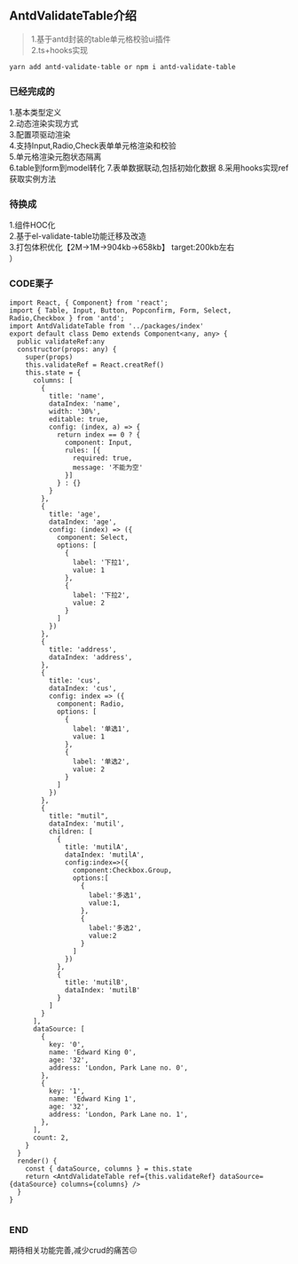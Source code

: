 ## AntdValidateTable介绍
  > 1.基于antd封装的table单元格校验ui插件                                   
  > 2.ts+hooks实现

```sh
yarn add antd-validate-table or npm i antd-validate-table
```

### 已经完成的
  1.基本类型定义                              
  2.动态渲染实现方式                            
  3.配置项驱动渲染                                                           
  4.支持Input,Radio,Check表单单元格渲染和校验     
  5.单元格渲染元胞状态隔离    
  6.table到form到model转化 
  7.表单数据联动,包括初始化数据
  8.采用hooks实现ref获取实例方法                           


### 待换成
  1.组件HOC化                                
  2.基于el-validate-table功能迁移及改造                                    
  3.打包体积优化【2M->1M->904kb->658kb】 target:200kb左右                                                       
）                            

### CODE栗子

```tsx
import React, { Component} from 'react';
import { Table, Input, Button, Popconfirm, Form, Select, Radio,Checkbox } from 'antd';
import AntdValidateTable from '../packages/index'
export default class Demo extends Component<any, any> {
  public validateRef:any
  constructor(props: any) {
    super(props)
    this.validateRef = React.creatRef()
    this.state = {
      columns: [
        {
          title: 'name',
          dataIndex: 'name',
          width: '30%',
          editable: true,
          config: (index, a) => {
            return index == 0 ? {
              component: Input,
              rules: [{
                required: true,
                message: '不能为空'
              }]
            } : {}
          }
        },
        {
          title: 'age',
          dataIndex: 'age',
          config: (index) => ({
            component: Select,
            options: [
              {
                label: '下拉1',
                value: 1
              },
              {
                label: '下拉2',
                value: 2
              }
            ]
          })
        },
        {
          title: 'address',
          dataIndex: 'address',
        },
        {
          title: 'cus',
          dataIndex: 'cus',
          config: index => ({
            component: Radio,
            options: [
              {
                label: '单选1',
                value: 1
              },
              {
                label: '单选2',
                value: 2
              }
            ]
          })
        },
        {
          title: "mutil",
          dataIndex: 'mutil',
          children: [
            {
              title: 'mutilA',
              dataIndex: 'mutilA',
              config:index=>({
                component:Checkbox.Group,
                options:[
                  {
                    label:'多选1',
                    value:1,
                  },
                  {
                    label:'多选2',
                    value:2
                  }
                ]
              })
            },
            {
              title: 'mutilB',
              dataIndex: 'mutilB'
            }
          ]
        }
      ],
      dataSource: [
        {
          key: '0',
          name: 'Edward King 0',
          age: '32',
          address: 'London, Park Lane no. 0',
        },
        {
          key: '1',
          name: 'Edward King 1',
          age: '32',
          address: 'London, Park Lane no. 1',
        },
      ],
      count: 2,
    }
  }
  render() {
    const { dataSource, columns } = this.state
    return <AntdValidateTable ref={this.validateRef} dataSource={dataSource} columns={columns} />
  }
}


```



### END
期待相关功能完善,减少crud的痛苦😖


